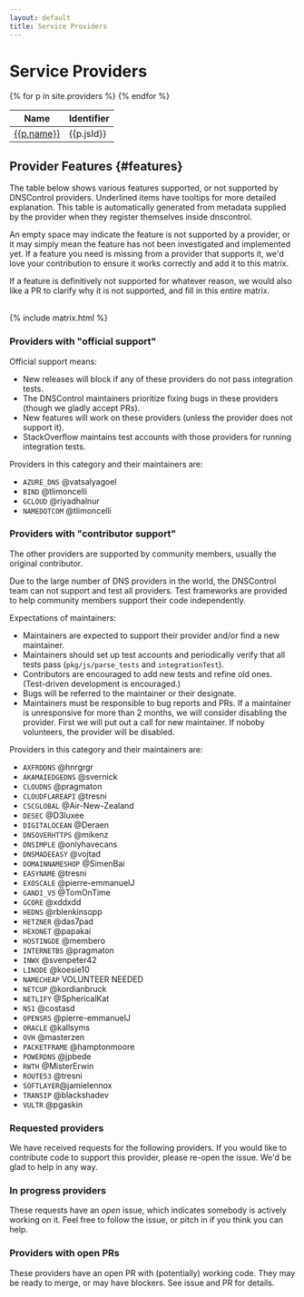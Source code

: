 ```yaml
---
layout: default
title: Service Providers
---
```

# Service Providers

<table class='table table-bordered'>
  <thead>
    <th>Name</th>
    <th>Identifier</th>
  </thead>
{% for p in site.providers %}
<tr>
  <td><a href=".{{p.id}}">{{p.name}}</a></td>
  <td>{{p.jsId}}</td>
</tr>
{% endfor %}
</table>

## Provider Features {#features}

The table below shows various features supported, or not supported by DNSControl providers.
Underlined items have tooltips for more detailed explanation. This table is automatically generated
from metadata supplied by the provider when they register themselves inside dnscontrol.

An empty space may indicate the feature is not supported by a provider, or it may simply mean
the feature has not been investigated and implemented yet. If a feature you need is missing from
a provider that supports it, we'd love your contribution to ensure it works correctly and add it to this matrix.

If a feature is definitively not supported for whatever reason, we would also like a PR to clarify why it is not supported, and fill in this entire matrix.
<br/>
<br/>

{% include matrix.html %}


### Providers with "official support"

Official support means:

* New releases will block if any of these providers do not pass integration tests.
* The DNSControl maintainers prioritize fixing bugs in these providers (though we gladly accept PRs).
* New features will work on these providers (unless the provider does not support it).
* StackOverflow maintains test accounts with those providers for running integration tests.

Providers in this category and their maintainers are:

* `AZURE_DNS` @vatsalyagoel
* `BIND` @tlimoncelli
* `GCLOUD` @riyadhalnur
* `NAMEDOTCOM` @tlimoncelli

### Providers with "contributor support"

The other providers are supported by community members, usually the
original contributor.

Due to the large number of DNS providers in the world, the DNSControl
team can not support and test all providers.  Test frameworks are
provided to help community members support their code independently.

Expectations of maintainers:

* Maintainers are expected to support their provider and/or find a new maintainer.
* Maintainers should set up test accounts and periodically verify that all tests pass (`pkg/js/parse_tests` and `integrationTest`).
* Contributors are encouraged to add new tests and refine old ones. (Test-driven development is encouraged.)
* Bugs will be referred to the maintainer or their designate.
* Maintainers must be responsible to bug reports and PRs.  If a maintainer is unresponsive for more than 2 months, we will consider disabling the provider.  First we will put out a call for new maintainer. If noboby volunteers, the provider will be disabled.

Providers in this category and their maintainers are:

* `AXFRDDNS` @hnrgrgr
* `AKAMAIEDGEDNS` @svernick
* `CLOUDNS` @pragmaton
* `CLOUDFLAREAPI` @tresni
* `CSCGLOBAL` @Air-New-Zealand
* `DESEC` @D3luxee
* `DIGITALOCEAN` @Deraen
* `DNSOVERHTTPS` @mikenz
* `DNSIMPLE` @onlyhavecans
* `DNSMADEEASY` @vojtad
* `DOMAINNAMESHOP` @SimenBai
* `EASYNAME` @tresni
* `EXOSCALE` @pierre-emmanuelJ
* `GANDI_V5` @TomOnTime
* `GCORE` @xddxdd
* `HEDNS` @rblenkinsopp
* `HETZNER` @das7pad
* `HEXONET` @papakai
* `HOSTINGDE` @membero
* `INTERNETBS` @pragmaton
* `INWX` @svenpeter42
* `LINODE` @koesie10
* `NAMECHEAP` VOLUNTEER NEEDED
* `NETCUP` @kordianbruck
* `NETLIFY` @SphericalKat
* `NS1` @costasd
* `OPENSRS` @pierre-emmanuelJ
* `ORACLE` @kallsyms
* `OVH` @masterzen
* `PACKETFRAME` @hamptonmoore
* `POWERDNS` @jpbede
* `RWTH` @MisterErwin
* `ROUTE53` @tresni
* `SOFTLAYER`@jamielennox
* `TRANSIP` @blackshadev
* `VULTR` @pgaskin

### Requested providers

We have received requests for the following providers. If you would like to contribute
code to support this provider, please re-open the issue. We'd be glad to help in any way.

<ul id='requests'>

</ul>

### In progress providers

These requests have an *open* issue, which indicates somebody is actively working on it. Feel free to follow the issue, or pitch in if you think you can help.

<ul id='inprog'>
</ul>

### Providers with open PRs

These providers have an open PR with (potentially) working code. They may be ready to merge, or may have blockers. See issue and PR for details.

<ul id='haspr'>
</ul>

<script>
$(function() {
  $.get("https://api.github.com/repos/StackExchange/dnscontrol/issues?state=all&labels=provider-request&direction=asc")
  .done(function(data) {
    for(var i of data) {
      var el = $(`<li><a href='${i.html_url}'>${i.title}</a> (#${i.number})</li>`);
      var target = $("#requests");
      if (i.state == "open") {
        target = $("#inprog");
        for(var l of i.labels) {
          if (l.name == "has-pr")
            target = $("#haspr");
        }
      }
      target.append(el);
    }
  })
  .fail(function(err){
    console.log("???", err)
  });
});
</script>
